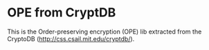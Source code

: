 # OPE from CryptDB

This is the Order-preserving encryption (OPE) lib extracted from the CryptoDB (http://css.csail.mit.edu/cryptdb/).


